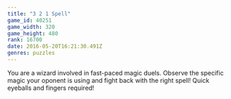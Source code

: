 ```yaml
---
title: "3 2 1 Spell"
game_id: 40251
game_width: 320
game_height: 480
rank: 16700
date: 2016-05-20T16:21:30.491Z
genres: puzzles
---
```

You are a wizard involved in fast-paced magic duels. Observe the specific magic your oponent is using and fight back with the right spell! Quick eyeballs and fingers required!